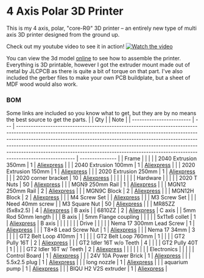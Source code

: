 # 4 Axis Polar 3D Printer

This is my 4 axis, polar, "core-RΘ" 3D printer – an entirely new type of multi axis 3D printer designed from the ground up. 

Check out my youtube video to see it in action!
[![Watch the video](https://github.com/user-attachments/assets/5ff6b6d4-47f7-4616-a891-96f6d1f49b7c)](https://www.youtube.com/@joshuabird333)

You can view the 3d model [online](https://a360.co/3VdXkRY) to see how to assemble the printer. Everything is 3D printable, however I got the extruder mount made out of metal by JLCPCB as there is quite a bit of torque on that part. I've also included the gerber files to make your own PCB buildplate, but a sheet of MDF wood would also work.

### BOM
Some links are included so you know what to get, but they are by no means the best source to get the parts.
|                          | Qty |                                                                                                                                                                                                                                                                                                                                                                                                                                | Note            |
| ------------------------ | --- | ------------------------------------------------------------------------------------------------------------------------------------------------------------------------------------------------------------------------------------------------------------------------------------------------------------------------------------------------------------------------------------------------------------------------------ | --------------- |
| Frame                    |     |                                                                                                                                                                                                                                                                                                                                                                                                                                |                 |
| 2040 Extrusion 350mm     | 1   | [Aliexpress](https://www.aliexpress.us/item/1005005037443914.html?pdp_npi=4%40dis%21USD%21US%20%244.70%21US%20%242.87%21%21%214.70%212.87%21%402101585f17218160977374631e6f09%2112000031411902085%21sh%21HK%213408833611%21X&spm=a2g0o.store_pc_allItems_or_groupList.new_all_items_2007532827729.1005005037443914&gatewayAdapt=glo2usa)                                                                                             |                 |
| 2040 Extrusion 100mm     | 1   | [Aliexpress](https://www.aliexpress.us/item/1005005037443914.html?pdp_npi=4%40dis%21USD%21US%20%244.70%21US%20%242.87%21%21%214.70%212.87%21%402101585f17218160977374631e6f09%2112000031411902085%21sh%21HK%213408833611%21X&spm=a2g0o.store_pc_allItems_or_groupList.new_all_items_2007532827729.1005005037443914&gatewayAdapt=glo2usa)                                                                                             |                 |
| 2020 Extrusion 150mm     | 1   | [Aliexpress](https://www.aliexpress.us/item/1005005037443914.html?pdp_npi=4%40dis%21USD%21US%20%244.70%21US%20%242.87%21%21%214.70%212.87%21%402101585f17218160977374631e6f09%2112000031411902085%21sh%21HK%213408833611%21X&spm=a2g0o.store_pc_allItems_or_groupList.new_all_items_2007532827729.1005005037443914&gatewayAdapt=glo2usa)                                                                                             |                 |
| 2020 Extrusion 250mm     | 1   | [Aliexpress](https://www.aliexpress.us/item/1005005037443914.html?pdp_npi=4%40dis%21USD%21US%20%244.70%21US%20%242.87%21%21%214.70%212.87%21%402101585f17218160977374631e6f09%2112000031411902085%21sh%21HK%213408833611%21X&spm=a2g0o.store_pc_allItems_or_groupList.new_all_items_2007532827729.1005005037443914&gatewayAdapt=glo2usa)                                                                                             |                 |
| 2020 corner bracket      | 10  | [Aliexpress](https://www.aliexpress.us/item/1005002883833150.html?pdp_npi=4%40dis%21USD%21US%20%248.00%21US%20%245.36%21%21%218.00%215.36%21%402101585f17218162290038619e6f09%2112000022608302408%21sh%21HK%213408833611%21X&spm=a2g0o.store_pc_allItems_or_groupList.new_all_items_2007532827729.1005002883833150&gatewayAdapt=glo2usa)                                                                                             |                 |
|                          |     |                                                                                                                                                                                                                                                                                                                                                                                                                                |                 |
| Hardware                 |     |                                                                                                                                                                                                                                                                                                                                                                                                                                |                 |
| 2020 T Nuts              | 50  | [Aliexpress](https://aliexpress.us/item/1005003023734101.html?pdp_npi=4%40dis%21USD%21US%20%243.50%21US%20%242.27%21%21%213.50%212.27%21%402101585f17218164046887395e6f09%2112000023289976894%21sh%21HK%213408833611%21X&spm=a2g0o.store_pc_allItems_or_groupList.new_all_items_2007532827729.1005003023734101&gatewayAdapt=glo2usa)                                                                                                 |                 |
| MGN9 250mm Rail          | 1   | [Aliexpress](https://www.aliexpress.us/item/1005004908405311.html?spm=a2g0o.detail.0.0.3bb48SF18SF1v1&mp=1&gatewayAdapt=glo2usa)                                                                                                                                                                                                                                                                                                     |                 |
| MGN12 250mm Rail         | 2   | [Aliexpress](https://www.aliexpress.us/item/1005004908405311.html?spm=a2g0o.detail.0.0.3bb48SF18SF1v1&mp=1&gatewayAdapt=glo2usa)                                                                                                                                                                                                                                                                                                     |                 |
| MGN9C Block              | 2   | [Aliexpress](https://www.aliexpress.us/item/1005004908405311.html?spm=a2g0o.detail.0.0.3bb48SF18SF1v1&mp=1&gatewayAdapt=glo2usa)                                                                                                                                                                                                                                                                                                     |                 |
| MGN12H Block             | 2   | [Aliexpress](https://www.aliexpress.us/item/1005004908405311.html?spm=a2g0o.detail.0.0.3bb48SF18SF1v1&mp=1&gatewayAdapt=glo2usa)                                                                                                                                                                                                                                                                                                     |                 |
| M4 Screw Set             |     | [Aliexpress](https://www.aliexpress.us/item/1005002109863123.html?spm=a2g0o.productlist.main.17.7fe82c812tBHeu&algo_pvid=9b3adcc2-eaa7-49f5-827b-65c76ebec4ab&algo_exp_id=9b3adcc2-eaa7-49f5-827b-65c76ebec4ab-8&pdp_npi=4%40dis%21USD%2114.98%218.24%21%21%2114.98%218.24%21%402101364217218106530737554e0d29%2112000018775202479%21sea%21HK%213408833611%21&curPageLogUid=3mmH5TGniEUf&utparam-url=scene%3Asearch%7Cquery_from%3A) |                 |
| M3 Screw Set             |     |                                                                                                                                                                                                                                                                                                                                                                                                                                | Need 40mm screw |
| M3 Square Nut            | 50  | [Aliexpress](https://www.aliexpress.us/item/1005001612157787.html?spm=a2g0o.productlist.main.1.5d017e8aeZHkcO&algo_pvid=3c10a105-0205-4d35-910a-e991c6a990df&algo_exp_id=3c10a105-0205-4d35-910a-e991c6a990df-0&pdp_npi=4%40dis%21USD%212.68%212.28%21%21%212.68%212.28%21%402102f6cb17218121155956718ec6aa%2112000028150283667%21sea%21HK%213408833611%21&curPageLogUid=DIoZCeJsWn29&utparam-url=scene%3Asearch%7Cquery_from%3A)    |                 |
| MR85ZZ (5x8x2.5)         | 4   | [Aliexpress](https://www.aliexpress.us/item/1005002702288640.html?pdp_npi=4%40dis%21USD%21US%20%248.00%21US%20%245.20%21%21%218.00%215.20%21%402101585f17218166743287595e6f09%2112000021776689177%21sh%21HK%213408833611%21X&spm=a2g0o.store_pc_allItems_or_groupList.new_all_items_2007532827729.1005002702288640&gatewayAdapt=glo2usa)                                                                                             | B axis          |
| 6810ZZ                   | 2   | [Aliexpress](https://www.aliexpress.us/item/32862403898.html?spm=a2g0o.productlist.main.3.28051f017e5Tbz&algo_pvid=e4d6ce69-5943-4ac6-adf3-921e6b8d509a&algo_exp_id=e4d6ce69-5943-4ac6-adf3-921e6b8d509a-1&pdp_npi=4%40dis%21USD%215.39%214.31%21%21%215.39%214.31%21%402140e84617218120288452517e1693%2165529151447%21sea%21HK%213408833611%21X&curPageLogUid=G0ytiQ8Lm1Mz&utparam-url=scene%3Asearch%7Cquery_from%3A)              | C axis          |
| 5mm Rod 50mm length      |     |                                                                                                                                                                                                                                                                                                                                                                                                                                | B axis          |
| 5mm Flange coupling      |     |                                                                                                                                                                                                                                                                                                                                                                                                                                |                 |
| 5x11x6 collet            | 1   | [Aliexpress](https://www.aliexpress.com/item/1005005687346657.html?spm=a2g0o.order_list.order_list_main.270.6df81802pwJpHi)                                                                                                                                                                                                                                                                                                          | B axis          |
|                          |     |                                                                                                                                                                                                                                                                                                                                                                                                                                |                 |
| Drive                    |     |                                                                                                                                                                                                                                                                                                                                                                                                                                |                 |
| Nema 17 300mm Lead Screw | 1   | [Aliexpress](https://www.aliexpress.us/item/1005005575285492.html?spm=a2g0o.productlist.0.0.5d017e8aeZHkcO&mp=1&gatewayAdapt=glo2usa)                                                                                                                                                                                                                                                                                                |                 |
| T8\*8 Lead Screw Nut     | 1   | [Aliexpress](https://www.aliexpress.us/item/32957828816.html?pdp_npi=3%40dis%21USD%21%21US%20%240.80%21%21%21%21%21%4021410c4117218088288495225e8dd8%21%21im%21%21&gatewayAdapt=glo2usa)                                                                                                                                                                                                                                             |                 |
| Nema 17 34mm             | 3   |                                                                                                                                                                                                                                                                                                                                                                                                                                |                 |
| GT2 Belt Loop 410mm      | 1   |                                                                                                                                                                                                                                                                                                                                                                                                                                |                 |
| GT2 Belt Loop 760mm      | 1   |                                                                                                                                                                                                                                                                                                                                                                                                                                |                 |
| GT2 Pully 16T            | 2   | [Aliexpress](https://www.aliexpress.us/item/1005004314084512.html?pdp_npi=4%40dis%21USD%21US%20%241.33%21US%20%241.13%21%21%211.33%211.13%21%402101585f17218179467507717e6f09%2112000034179345936%21sh%21HK%213408833611%21X&spm=a2g0o.store_pc_allItems_or_groupList.new_all_items_2007567262458.1005004314084512&gatewayAdapt=glo2usa)                                                                                             |                 |
| GT2 Idler 16T w/o Teeth  | 4   |                                                                                                                                                                                                                                                                                                                                                                                                                                |                 |
| GT2 Pully 40T            | 1   |                                                                                                                                                                                                                                                                                                                                                                                                                                |                 |
| GT2 Idler 16T w/ Teeth   | 2   | [Aliexpress](https://www.aliexpress.us/item/32817328238.html?spm=a2g0o.productlist.main.1.154a6eafY9AYrN&algo_pvid=2e5559f6-0e2b-4699-af66-2900a6241a77&algo_exp_id=2e5559f6-0e2b-4699-af66-2900a6241a77-0&pdp_npi=4%40dis%21USD%210.83%210.80%21%21%210.83%210.80%21%402141069c17218103868312197ecd23%2112000030774036536%21sea%21HK%213408833611%21&curPageLogUid=WzjkJAxiIMiS&utparam-url=scene%3Asearch%7Cquery_from%3A)         |                 |
|                          |     |                                                                                                                                                                                                                                                                                                                                                                                                                                |                 |
| Electronics              |     |                                                                                                                                                                                                                                                                                                                                                                                                                                |                 |
| Control Board            | 1   | [Aliexpress](https://www.aliexpress.us/item/1005002372751834.html?spm=a2g0o.cart.0.0.189e38daDy9bLj&mp=1&gatewayAdapt=glo2usa)                                                                                                                                                                                                                                                                                                       |                 |
| 24V 10A Power Brick      | 1   | [Aliexpress](https://www.aliexpress.us/item/1005003088055215.html?spm=a2g0o.productlist.main.1.274c1017SLo2cI&algo_pvid=fc15f3c2-4225-43e2-b9f1-1ec7c4a5bb77&algo_exp_id=fc15f3c2-4225-43e2-b9f1-1ec7c4a5bb77-0&pdp_npi=4%40dis%21USD%217.80%214.68%21%21%217.80%214.68%21%402102f64217218109525782817ef4f1%2112000024005691633%21sea%21HK%213408833611%21X&curPageLogUid=nAQanWwxCNH1&utparam-url=scene%3Asearch%7Cquery_from%3A)   |                 |
| 5.5x2.5 plug             | 1   | [Aliexpress](https://www.aliexpress.us/item/33034810979.html?spm=a2g0o.productlist.main.15.74b863c0UZ5tpX&algo_pvid=a17ee02e-b212-4259-a89a-ef6d215554bc&algo_exp_id=a17ee02e-b212-4259-a89a-ef6d215554bc-7&pdp_npi=4%40dis%21USD%212.00%211.76%21%21%212.00%211.76%21%402101584517218110655627764e3a68%2112000037068940694%21sea%21HK%213408833611%21&curPageLogUid=KXHREOg0VjR1&utparam-url=scene%3Asearch%7Cquery_from%3A)        |                 |
| long nozzle              | 1   | [Aliexpress](https://www.aliexpress.com/item/1005007437644929.html?spm=a2g0o.order_list.order_list_main.39.6df81802pwJpHi)                                                                                                                                                                                                                                                                                                           |                 |
| aquarium pump            | 1   | [Aliexpress](https://aliexpress.com/item/1005005987431203.html?spm=a2g0o.order_list.order_list_main.219.6df81802pwJpHi)                                                                                                                                                                                                                                                                                                              |                 |
| BIQU H2 V2S extruder     | 1   | [Aliexpress](https://www.aliexpress.com/item/1005002027842161.html?spm=a2g0o.order_list.order_list_main.274.6df81802pwJpHi)                                                                                                                                                                                                                                                                                                          |
